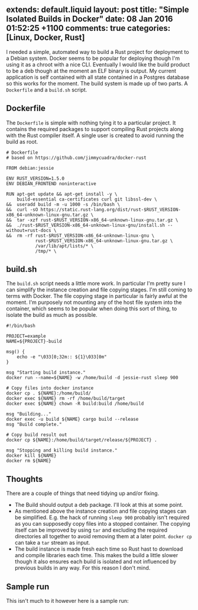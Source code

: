 extends: default.liquid
layout: post
title: "Simple Isolated Builds in Docker"
date: 08 Jan 2016 01:52:25 +1100
comments: true
categories: [Linux, Docker, Rust]
---

I needed a simple, automated way to build a Rust project for deployment to a
Debian system. Docker seems to be popular for deploying though I'm using it as a
chroot with a nice CLI. Eventually I would like the build product to be a deb
though at the moment an ELF binary is output. My current application is self
contained with all state contained in a Postgres database so this works for the
moment. The build system is made up of two parts. A `Dockerfile` and a
`build.sh` script.

## Dockerfile

The `Dockerfile` is simple with nothing tying it to a particular project. It
contains the required packages to support compiling Rust projects along with the
Rust compiler itself. A single user is created to avoid running the build as
root.

```
# Dockerfile
# based on https://github.com/jimmycuadra/docker-rust

FROM debian:jessie

ENV RUST_VERSION=1.5.0
ENV DEBIAN_FRONTEND noninteractive

RUN apt-get update && apt-get install -y \
    build-essential ca-certificates curl git libssl-dev \
&&  useradd build -m -u 1000 -s /bin/bash \
&&  curl -sO https://static.rust-lang.org/dist/rust-$RUST_VERSION-x86_64-unknown-linux-gnu.tar.gz \
&&  tar -xzf rust-$RUST_VERSION-x86_64-unknown-linux-gnu.tar.gz \
&&  ./rust-$RUST_VERSION-x86_64-unknown-linux-gnu/install.sh --without=rust-docs \
&&  rm -rf rust-$RUST_VERSION-x86_64-unknown-linux-gnu \
           rust-$RUST_VERSION-x86_64-unknown-linux-gnu.tar.gz \
           /var/lib/apt/lists/* \
           /tmp/* \
```

## build.sh

The `build.sh` script needs a little more work. In particular I'm pretty sure I
can simplify the instance creation and file copying stages. I'm still coming to
terms with Docker. The file copying stage in particular is fairly awful at the
moment. I'm purposely not mounting any of the host file system into the
container, which seems to be popular when doing this sort of thing, to isolate
the build as much as possible.

```
#!/bin/bash

PROJECT=example
NAME=${PROJECT}-build

msg() {
    echo -e "\033[0;32m:: ${1}\033[0m"
}

msg "Starting build instance."
docker run --name=${NAME} -w /home/build -d jessie-rust sleep 900

# Copy files into docker instance
docker cp . ${NAME}:/home/build/
docker exec ${NAME} rm -rf /home/build/target
docker exec ${NAME} chown -R build:build /home/build

msg "Building..."
docker exec -u build ${NAME} cargo build --release
msg "Build complete."

# Copy build result out
docker cp ${NAME}:/home/build/target/release/${PROJECT} .

msg "Stopping and killing build instance."
docker kill ${NAME}
docker rm ${NAME}
```

## Thoughts

There are a couple of things that need tidying up and/or fixing.

 - The Build should output a deb package. I'll look at this at some point.
 - As mentioned above the instance creation and file copying stages can be
 simplified. E.g. the hack of running `sleep 900` probably isn't required as you
 can supposedly copy files into a stopped container. The copying itself can be
 improved by using `tar` and excluding the required directories all together to
 avoid removing them at a later point. `docker cp` can take a `tar` stream as
 input.
 - The build instance is made fresh each time so Rust hast to download and
 compile libraries each time. This makes the build a little slower though it
 also ensures each build is isolated and not influenced by previous builds in
 any way. For this reason I don't mind.

## Sample run

This isn't much to it however here is a sample run:

<script type="text/javascript" src="https://asciinema.org/a/33132.js" id="asciicast-33132" async></script>
